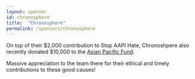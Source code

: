```yaml
---
layout: sponsor
id: chronosphere
title:  "Chronosphere"
permalink: /sponsors/chronosphere
---
```


On top of their $2,000 contribution to Stop AAPI Hate, Chronoshpere also recently
 donated $10,000 to the [Asian Pacific Fund](https://asianpacificfund.org/).

Massive appreciation to the team there
 for their ethical and timely contributions to these good causes!
